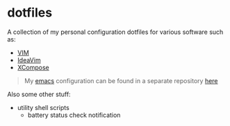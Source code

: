 #  dotfiles

A collection of my personal configuration dotfiles for various software such as:

- [VIM](https://www.vim.org/)
- [IdeaVim](https://plugins.jetbrains.com/plugin/164-ideavim)
- [XCompose](https://wiki.debian.org/XCompose)

> My [emacs](https://www.gnu.org/software/emacs/) configuration can be found in a separate repository [here](https://github.com/TheBlob42/.emacs.d)

Also some other stuff:

- utility shell scripts
  - battery status check notification
